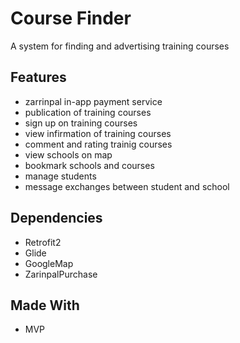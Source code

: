 # Course Finder
A system for finding and advertising training courses

## Features

- zarrinpal in-app payment service
- publication of training courses
- sign up on training courses
- view infirmation of training courses
- comment and rating trainig courses
- view schools on map
- bookmark schools and courses
- manage students
- message exchanges between student and school

## Dependencies

- Retrofit2
- Glide
- GoogleMap
- ZarinpalPurchase

## Made With

- MVP
